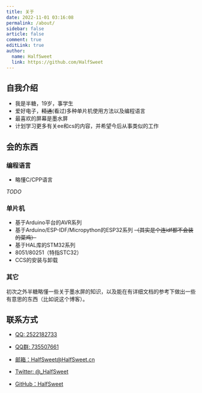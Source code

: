 ```yaml
---
title: 关于
date: 2022-11-01 03:16:08
permalink: /about/
sidebar: false
article: false
comment: true
editLink: true
author:
  name: HalfSweet
  link: https://github.com/HalfSweet
---
```


## 自我介绍
* 我是半糖，19岁，事学生
* 爱好电子，~~精通~~(看过)多种单片机使用方法以及编程语言
* 最喜欢的屏幕是墨水屏
* 计划学习更多有关ee和cs的内容，并希望今后从事类似的工作

## 会的东西

### 编程语言
* 略懂C/CPP语言

_TODO_

### 单片机
* 基于Arduino平台的AVR系列
* 基于Arduino/ESP-IDF/Micropython的ESP32系列 ~~（其实是个连idf都不会装的菜鸡）~~
* 基于HAL库的STM32系列
* 8051/80251（特指STC32）
* CCS的安装与卸载

### 其它
初次之外半糖略懂一些关于墨水屏的知识，以及能在有详细文档的参考下做出一些有意思的东西（比如说这个博客）。

## 联系方式
* [QQ: 2522182733](http://wpa.qq.com/msgrd?v=3&uin=2522182733&site=qq&menu=yes)

* [QQ群: 735507661](https://qm.qq.com/cgi-bin/qm/qr?k=amdAg-RMK5iqiyz_UqimPkSP2XXfyA6A&jump_from=webapi&authKey=0L4iDTazDQq1JYbmw+aed8sn4cRexKZILVWHvVr71GdBTxTrG7mDfnRd1+d/IkOU)

* <a href="mailto:HalfSweet@HalfSweet.cn">邮箱：HalfSweet@HalfSweet.cn</a>

* [Twitter: @_HalfSweet](https://twitter.com/_HalfSweet)
* [GitHub：HalfSweet](https://github.com/HalfSweet)